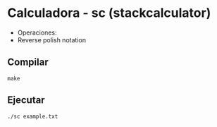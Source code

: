 # Calculadora - sc (stackcalculator)

- Operaciones: 
- Reverse polish notation

## Compilar

```
make
```

## Ejecutar

```
./sc example.txt
```
